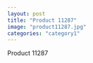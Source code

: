 ```yaml
---
layout: post
title: "Product 11287"
image: "product11287.jpg"
categories: "category1"
---
```

Product 11287
